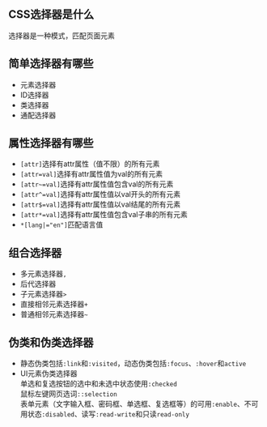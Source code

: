 ## CSS选择器是什么
选择器是一种模式，匹配页面元素

## 简单选择器有哪些
- 元素选择器
- ID选择器
- 类选择器
- 通配选择器
## 属性选择器有哪些  
- `[attr]`选择有attr属性（值不限）的所有元素  
- `[attr=val]`选择有attr属性值为val的所有元素  
- `[attr~=val]`选择有attr属性值包含val的所有元素  
- `[attr^=val]`选择有attr属性值以val开头的所有元素  
- `[attr$=val]`选择有attr属性值以val结尾的所有元素  
- `[attr*=val]`选择有attr属性值包含val子串的所有元素
- `*[lang|="en"]`匹配语言值
## 组合选择器
- 多元素选择器`,`
- 后代选择器` `
- 子元素选择器`>`
- 直接相邻元素选择器`+`
- 普通相邻元素选择器`~`
## 伪类和伪类选择器
- 静态伪类包括`:link`和`:visited`，动态伪类包括`:focus`、`:hover`和`active`
- UI元素伪类选择器  
单选和复选按钮的选中和未选中状态使用`:checked`  
鼠标左键网页选词`::selection`  
表单元素（文字输入框、密码框、单选框、复选框等）的可用`:enable`、不可用状态`:disabled`、读写`:read-write`和只读`read-only`
